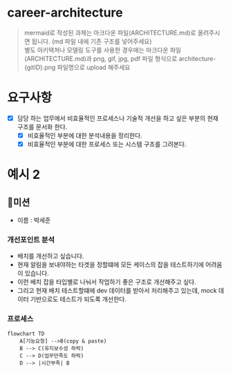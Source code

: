 # career-architecture
> mermaid로 작성된 과제는 마크다운 파일(ARCHITECTURE.md)로 올려주시면 됩니다. (md 파일 내에 기존 구조를 넣어주세요)<br>
> 별도 아키택쳐나 모델링 도구를 사용한 경우에는 마크다운 파일(ARCHITECTURE.md)과 png, gif, jpg, pdf 파일 형식으로 architecture-{gitID}.png 파일명으로 upload 해주세요
# 요구사항
- [x] 담당 하는 업무에서 비효율적인 프로세스나 기술적 개선을 하고 싶은 부분의 현재 구조를 문서화 한다.
  - [x] 비효율적인 부분에 대한 분석내용을 정리한다.
  - [x] 비효율적인 부분에 대한 프로세스 또는 시스템 구조를 그려본다.
  
# 예시 2

## 🚀미션
- 이름 : 박세준

### 개선포인트 분석
- 배치를 개선하고 싶습니다.
- 현재 알림을 보내야하는 타겟을 정할떄에 모든 케이스의 잡을 테스트하기에 어려움이 있습니다.
- 이런 배치 잡을 타입별로 나눠서 작업하기 좋은 구조로 개선해주고 싶다.
- 그리고 현재 배치 테스트할떄에 dev 데이터를 받아서 처리해주고 있는데, mock 데이터 기반으로도 테스트가 되도록 개선한다. 

### 프로세스
```mermaid
flowchart TD
    A[기능요청] -->B(copy & paste)
    B --> C(유지보수성 하락)
    C --> D(업무만족도 하락)
    D --> |시간부족| B
```
